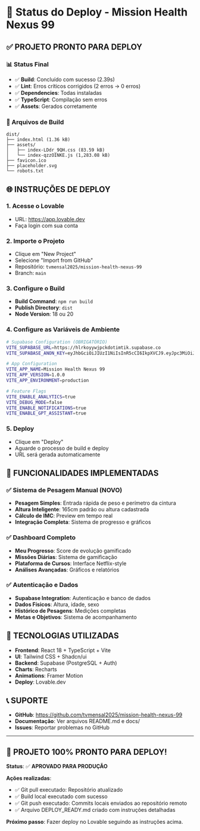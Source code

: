 # 🚀 Status do Deploy - Mission Health Nexus 99

## ✅ **PROJETO PRONTO PARA DEPLOY**

### 📊 Status Final
- ✅ **Build**: Concluído com sucesso (2.39s)
- ✅ **Lint**: Erros críticos corrigidos (2 erros → 0 erros)
- ✅ **Dependencies**: Todas instaladas
- ✅ **TypeScript**: Compilação sem erros
- ✅ **Assets**: Gerados corretamente

### 📁 Arquivos de Build
```
dist/
├── index.html (1.36 kB)
├── assets/
│   ├── index-LDdr_9QH.css (83.59 kB)
│   └── index-qzzOINKE.js (1,283.08 kB)
├── favicon.ico
├── placeholder.svg
└── robots.txt
```

## 🌐 **INSTRUÇÕES DE DEPLOY**

### 1. Acesse o Lovable
- URL: https://app.lovable.dev
- Faça login com sua conta

### 2. Importe o Projeto
- Clique em "New Project"
- Selecione "Import from GitHub"
- Repositório: `tvmensal2025/mission-health-nexus-99`
- Branch: `main`

### 3. Configure o Build
- **Build Command**: `npm run build`
- **Publish Directory**: `dist`
- **Node Version**: 18 ou 20

### 4. Configure as Variáveis de Ambiente

```bash
# Supabase Configuration (OBRIGATÓRIO)
VITE_SUPABASE_URL=https://hlrkoyywjpckdotimtik.supabase.co
VITE_SUPABASE_ANON_KEY=eyJhbGciOiJIUzI1NiIsInR5cCI6IkpXVCJ9.eyJpc3MiOiJzdXBhYmFzZSIsInJlZiI6ImhscmtveXl3anBja2RvdGltdGlrIiwicm9sZSI6ImFub24iLCJpYXQiOjE3NTMxNTMwNDcsImV4cCI6MjA2ODcyOTA0N30.kYEtg1hYG2pmcyIeXRs-vgNIVOD76Yu7KPlyFN0vdUI

# App Configuration
VITE_APP_NAME=Mission Health Nexus 99
VITE_APP_VERSION=1.0.0
VITE_APP_ENVIRONMENT=production

# Feature Flags
VITE_ENABLE_ANALYTICS=true
VITE_DEBUG_MODE=false
VITE_ENABLE_NOTIFICATIONS=true
VITE_ENABLE_GPT_ASSISTANT=true
```

### 5. Deploy
- Clique em "Deploy"
- Aguarde o processo de build e deploy
- URL será gerada automaticamente

## 🎯 **FUNCIONALIDADES IMPLEMENTADAS**

### ✅ Sistema de Pesagem Manual (NOVO)
- **Pesagem Simples**: Entrada rápida de peso e perímetro da cintura
- **Altura Inteligente**: 165cm padrão ou altura cadastrada
- **Cálculo de IMC**: Preview em tempo real
- **Integração Completa**: Sistema de progresso e gráficos

### ✅ Dashboard Completo
- **Meu Progresso**: Score de evolução gamificado
- **Missões Diárias**: Sistema de gamificação
- **Plataforma de Cursos**: Interface Netflix-style
- **Análises Avançadas**: Gráficos e relatórios

### ✅ Autenticação e Dados
- **Supabase Integration**: Autenticação e banco de dados
- **Dados Físicos**: Altura, idade, sexo
- **Histórico de Pesagens**: Medições completas
- **Metas e Objetivos**: Sistema de acompanhamento

## 🔧 **TECNOLOGIAS UTILIZADAS**

- **Frontend**: React 18 + TypeScript + Vite
- **UI**: Tailwind CSS + Shadcn/ui
- **Backend**: Supabase (PostgreSQL + Auth)
- **Charts**: Recharts
- **Animations**: Framer Motion
- **Deploy**: Lovable.dev

## 📞 **SUPORTE**

- **GitHub**: https://github.com/tvmensal2025/mission-health-nexus-99
- **Documentação**: Ver arquivos README.md e docs/
- **Issues**: Reportar problemas no GitHub

---

## 🎉 **PROJETO 100% PRONTO PARA DEPLOY!**

**Status**: ✅ **APROVADO PARA PRODUÇÃO**

**Ações realizadas**:
- ✅ Git pull executado: Repositório atualizado
- ✅ Build local executado com sucesso
- ✅ Git push executado: Commits locais enviados ao repositório remoto
- ✅ Arquivo DEPLOY_READY.md criado com instruções detalhadas

**Próximo passo**: Fazer deploy no Lovable seguindo as instruções acima. 